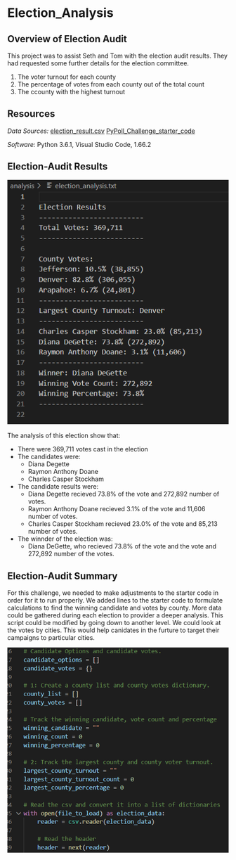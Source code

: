 # Election_Analysis


## Overview of Election Audit

This project was to assist Seth and Tom with the election audit results. They had requested some further details for the election committee.
  1) The voter turnout for each county
  2) The percentage of votes from each county out of the total count
  3) The ccounty with the highest turnout

## Resources

*Data Sources:* [election_result.csv](https://github.com/LindsayTeeters/Week-3-Python/blob/main/Resources/election_results.csv)
              [PyPoll_Challenge_starter_code](https://github.com/LindsayTeeters/Week-3-Python/blob/main/Resources/PyPoll_Challenge_starter_code.py)
              
*Software:* Python 3.6.1, Visual Studio Code, 1.66.2

## Election-Audit Results

![This is an image](https://github.com/LindsayTeeters/Week-3-Python/blob/main/Resources/Election_Results.txt.png?raw=true)

The analysis of this election show that:
- There were 369,711 votes cast in the election
- The candidates were:
  - Diana Degette
  - Raymon Anthony Doane
  - Charles Casper Stockham
- The candidate results were:
  - Diana Degette recieved 73.8% of the vote and 272,892 number of votes.
  - Raymon Anthony Doane recieved 3.1% of the vote and 11,606 number of votes.
  - Charles Casper Stockham recieved 23.0% of the vote and 85,213 number of votes.
- The winnder of the election was:
  - Diana DeGette, who recieved 73.8% of the vote and the vote and 272,892 number of the votes.

## Election-Audit Summary

For this challenge, we needed to make adjustments to the starter code in order for it to run properly. We added lines to the starter code to formulate calculations to find the winning candidate and votes by county. More data could be gathered during each election to provider a deeper analysis. This script could be modified by going down to another level. We could look at the votes by cities. This would help canidates in the furture to target their campaigns to particular cities.

![Image](https://github.com/LindsayTeeters/Week-3-Python/blob/main/Resources/Additional/Code%20Screenshot%201.png)
  

